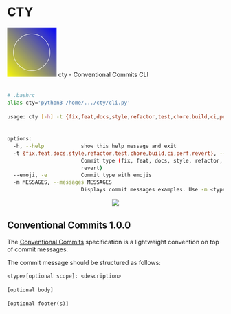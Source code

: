 # CTY

<img src="cty-logo.png"/>
cty - Conventional Commits CLI

```bash

# .bashrc
alias cty='python3 /home/.../cty/cli.py'

usage: cty [-h] -t {fix,feat,docs,style,refactor,test,chore,build,ci,perf,revert} [--emoji] [-m MESSAGES]


options:
  -h, --help            show this help message and exit
  -t {fix,feat,docs,style,refactor,test,chore,build,ci,perf,revert}, --type {fix,feat,docs,style,refactor,test,chore,build,ci,perf,revert}
                        Commit type (fix, feat, docs, style, refactor, test, chore, build, ci, perf,
                        revert)
  --emoji, -e           Commit type with emojis
  -m MESSAGES, --messages MESSAGES
                        Displays commit messages examples. Use -m <type> for a specific message.
```
<div align="center"><img src="./cty-output.png" /></div>

## Conventional Commits 1.0.0

The [Conventional Commits](https://www.conventionalcommits.org/en/v1.0.0/) specification is a lightweight convention on top of commit messages.

The commit message should be structured as follows:

```plaintext
<type>[optional scope]: <description>

[optional body]

[optional footer(s)]
```
